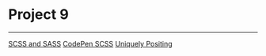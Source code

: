 # Project 9
---
[SCSS and SASS](https://sass-lang.com/)
[CodePen SCSS](https://codepen.io/behshad/pen/WNaZVVQ)
[Uniquely Positing](https://codepen.io/behshad/pen/KGrxMx)
